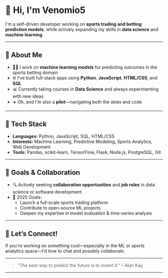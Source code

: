 # 👋 Hi, I'm Venomio5

I'm a self-driven developer working on **sports trading and betting prediction models**, while actively expanding my skills in **data science** and **machine learning**.

---

## 🧠 About Me
- 🧑‍💻 I work on **machine learning models** for predicting outcomes in the sports betting domain  
- 🌐 I’ve built full-stack apps using **Python**, **JavaScript**, **HTML/CSS**, and **SQL**  
- 📊 Currently taking courses in **Data Science** and always experimenting with new ideas  
- ✈️ Oh, and I'm also a **pilot**—navigating both the skies and code

---

## 🧰 Tech Stack
- **Languages:** Python, JavaScript, SQL, HTML/CSS  
- **Interests:** Machine Learning, Predictive Modeling, Sports Analytics, Web Development  
- **Tools:** Pandas, scikit-learn, TensorFlow, Flask, Node.js, PostgreSQL, Git

---

## 🚀 Goals & Collaboration
- 🔍 Actively seeking **collaboration opportunities** and **job roles** in data science or software development  
- 🎯 2025 Goals:  
  - Launch a full-scale sports trading platform  
  - Contribute to open-source ML projects  
  - Deepen my expertise in model evaluation & time-series analysis

---

## 💬 Let’s Connect!
If you're working on something cool—especially in the ML or sports analytics space—I'd love to chat and possibly collaborate.

---

> “The best way to predict the future is to invent it.” – Alan Kay

---

